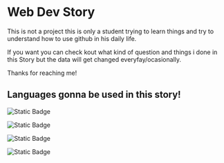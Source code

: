
# Web Dev Story

This is not a project this is only a student trying to learn things and try to understand how to use github in his daily life.

If you want you can check kout what kind of question and things i done in this Story but the data will get changed everyfay/ocasionally.

Thanks for reaching me!



## Languages gonna be used in this story!


![Static Badge](https://img.shields.io/badge/HTML-red?style=for-the-badge&logo=html5&logoColor=%23E34F26&labelColor=black)

![Static Badge](https://img.shields.io/badge/CSS-%23663399?style=for-the-badge&logo=css&logoColor=%23663399&labelColor=black)

![Static Badge](https://img.shields.io/badge/JAVASCRIPT-%23F7DF1E?style=for-the-badge&logo=javascript&logoColor=%23F7DF1E&labelColor=black)

![Static Badge](https://img.shields.io/badge/REACT-%2361DAFB?style=for-the-badge&logo=react&logoColor=%2361DAFB&labelColor=black)

